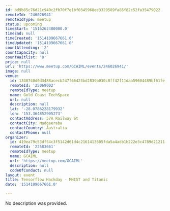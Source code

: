 ```yaml
---
id: bd9b85c76d21c940c2fb70f7e1bf0345968ee3329589fa85f82c52fa35479022
remoteId: '246026941'
remoteIdType: meetup
status: upcoming
timeStart: '1516262400000.0'
timeEnd: null
timeCreated: '1514109667661.0'
timeUpdated: '1514109667661.0'
countAttending: '2'
countCapacity: null
countWaitlist: '0'
price: null
url: 'https://www.meetup.com/GCAIML/events/246026941/'
image: null
venue:
  id: 1340740d0d3488acecb247f66423bd2839b030c0ff42f11daa59604489bf61fe
  remoteId: '25069002'
  remoteIdType: meetup
  name: Gold Coast TechSpace
  url: null
  description: null
  lat: '-28.0786228179932'
  lon: '153.364852905273'
  contactAddress: 57A Railway St
  contactCity: Mudgeeraba
  contactCountry: Australia
  contactPhone: null
organizer:
  id: 419ea79c53df54c3f5142d61d4c2161413605fda5a4adb1b222e3c4789d21211
  remoteId: '22583661'
  remoteIdType: meetup
  name: GCAIML
  url: 'https://meetup.com/GCAIML'
  description: null
  codeOfConduct: null
layout: event
title: Tensorflow Hackday - MNIST and Titanic
date: '1514109667661.0'

---
```

No description was provided.
